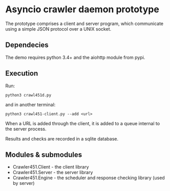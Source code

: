 
Asyncio crawler daemon prototype
================================

The prototype comprises a client and server program, which communicate using a
simple JSON protocol over a UNIX socket.

Dependecies
-----------

The demo requires python 3.4+ and the aiohttp module from pypi.

Execution
---------

Run:

    python3 crawl451d.py

and in another terminal:

    python3 crawl451-client.py --add <url>


When a URL is added through the client, it is added to a queue internal to the
server process.

Results and checks are recorded in a sqlite database.

Modules & submodules
--------------------

* Crawler451.Client - the client library
* Crawler451.Server - the server library
* Crawler451.Engine - the scheduler and response checking library (used by
  server)
